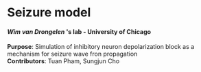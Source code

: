 # Seizure model   
#### *Wim van Drongelen* 's lab - University of Chicago  
**Purpose**: Simulation of inhibitory neuron depolarization block as a mechanism for seizure wave fron propagation  
**Contributors**: Tuan Pham, Sungjun Cho  